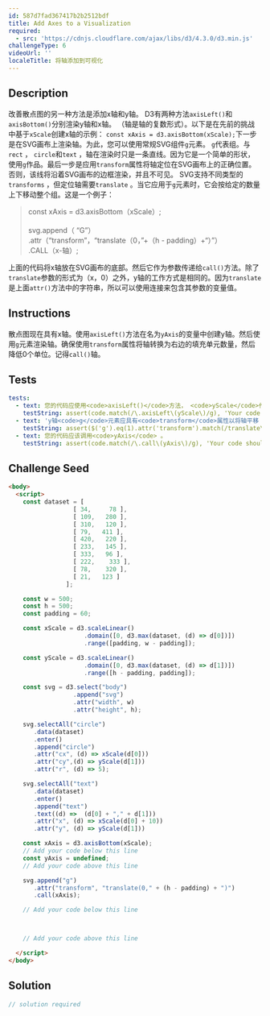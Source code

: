 ```yaml
---
id: 587d7fad367417b2b2512bdf
title: Add Axes to a Visualization
required:
  - src: 'https://cdnjs.cloudflare.com/ajax/libs/d3/4.3.0/d3.min.js'
challengeType: 6
videoUrl: ''
localeTitle: 将轴添加到可视化
---
```


## Description
<section id="description">改善散点图的另一种方法是添加x轴和y轴。 D3有两种方法<code>axisLeft()</code>和<code>axisBottom()</code>分别渲染y轴和x轴。 （轴是轴的复数形式）。以下是在先前的挑战中基于<code>xScale</code>创建x轴的示例： <code>const xAxis = d3.axisBottom(xScale);</code>下一步是在SVG画布上渲染轴。为此，您可以使用常规SVG组件<code>g</code>元素。 <code>g</code>代表组。与<code>rect</code> ， <code>circle</code>和<code>text</code> ，轴在渲染时只是一条直线。因为它是一个简单的形状，使用<code>g</code>作品。最后一步是应用<code>transform</code>属性将轴定位在SVG画布上的正确位置。否则，该线将沿着SVG画布的边框渲染，并且不可见。 SVG支持不同类型的<code>transforms</code> ，但定位轴需要<code>translate</code> 。当它应用于<code>g</code>元素时，它会按给定的数量上下移动整个组。这是一个例子： <blockquote> const xAxis = d3.axisBottom（xScale）; <br><br> svg.append（ “G”） <br> .attr（“transform”，“translate（0，”+（h  -  padding）+“）”） <br> .CALL（x-轴）; </blockquote>上面的代码将x轴放在SVG画布的底部。然后它作为参数传递给<code>call()</code>方法。除了<code>translate</code>参数的形式为（x，0）之外，y轴的工作方式是相同的。因为<code>translate</code>是上面<code>attr()</code>方法中的字符串，所以可以使用连接来包含其参数的变量值。 </section>

## Instructions
<section id="instructions">散点图现在具有x轴。使用<code>axisLeft()</code>方法在名为<code>yAxis</code>的变量中创建y轴。然后使用<code>g</code>元素渲染轴。确保使用<code>transform</code>属性将轴转换为右边的填充单元数量，然后降低0个单位。记得<code>call()</code>轴。 </section>

## Tests
<section id='tests'>

```yml
tests:
  - text: 您的代码应使用<code>axisLeft()</code>方法， <code>yScale</code>作为参数传递。
    testString: assert(code.match(/\.axisLeft\(yScale\)/g), 'Your code should use the <code>axisLeft()</code> method with <code>yScale</code> passed as the argument.');
  - text: 'y轴<code>g</code>元素应具有<code>transform</code>属性以将轴平移（60,0）。'
    testString: assert($('g').eq(1).attr('transform').match(/translate\(60\s*?,\s*?0\)/g), 'The y-axis <code>g</code> element should have a <code>transform</code> attribute to translate the axis by (60, 0).');
  - text: 您的代码应该调用<code>yAxis</code> 。
    testString: assert(code.match(/\.call\(yAxis\)/g), 'Your code should call the <code>yAxis</code>.');

```

</section>

## Challenge Seed
<section id='challengeSeed'>

<div id='html-seed'>

```html
<body>
  <script>
    const dataset = [
                  [ 34,     78 ],
                  [ 109,   280 ],
                  [ 310,   120 ],
                  [ 79,   411 ],
                  [ 420,   220 ],
                  [ 233,   145 ],
                  [ 333,   96 ],
                  [ 222,    333 ],
                  [ 78,    320 ],
                  [ 21,   123 ]
                ];

    const w = 500;
    const h = 500;
    const padding = 60;

    const xScale = d3.scaleLinear()
                     .domain([0, d3.max(dataset, (d) => d[0])])
                     .range([padding, w - padding]);

    const yScale = d3.scaleLinear()
                     .domain([0, d3.max(dataset, (d) => d[1])])
                     .range([h - padding, padding]);

    const svg = d3.select("body")
                  .append("svg")
                  .attr("width", w)
                  .attr("height", h);

    svg.selectAll("circle")
       .data(dataset)
       .enter()
       .append("circle")
       .attr("cx", (d) => xScale(d[0]))
       .attr("cy",(d) => yScale(d[1]))
       .attr("r", (d) => 5);

    svg.selectAll("text")
       .data(dataset)
       .enter()
       .append("text")
       .text((d) =>  (d[0] + "," + d[1]))
       .attr("x", (d) => xScale(d[0] + 10))
       .attr("y", (d) => yScale(d[1]))

    const xAxis = d3.axisBottom(xScale);
    // Add your code below this line
    const yAxis = undefined;
    // Add your code above this line

    svg.append("g")
       .attr("transform", "translate(0," + (h - padding) + ")")
       .call(xAxis);

    // Add your code below this line



    // Add your code above this line

  </script>
</body>

```

</div>



</section>

## Solution
<section id='solution'>

```js
// solution required
```
</section>
